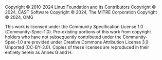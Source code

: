 Copyright © 2010-2024 Linux Foundation and its Contributors
Copyright © 2024, CAST Software
Copyright © 2024, The MITRE Corporation
Copyright © 2024, OMG

This work is licensed under the Community Specification License 1.0
(Community-Spec-1.0). Pre-existing portions of this work from copyright holders
who have not subsequently contributed under the Community-Spec-1.0 are provided
under Creative Commons Attribution License 3.0 Unported (CC-BY-3.0). Copies of
these licenses are reproduced in their entirety herein as Annex G and H.
